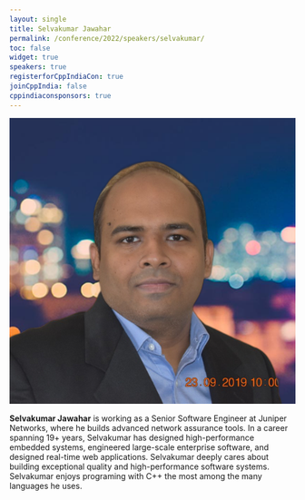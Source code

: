 ```yaml
---
layout: single
title: Selvakumar Jawahar
permalink: /conference/2022/speakers/selvakumar/
toc: false
widget: true
speakers: true
registerforCppIndiaCon: true
joinCppIndia: false
cppindiaconsponsors: true
---
```


![Selvakumar Jawahar](/conference/2022/graphics/selvakumar.png "Selvakumar Jawahar")

**Selvakumar Jawahar** is working as a Senior Software Engineer at Juniper Networks, where he builds advanced network assurance tools. In a career spanning 19+ years, Selvakumar has designed high-performance embedded systems, engineered large-scale enterprise software, and designed real-time web applications. Selvakumar deeply cares about building exceptional quality and high-performance software systems. Selvakumar enjoys programing with C++ the most among the many languages he uses. 
